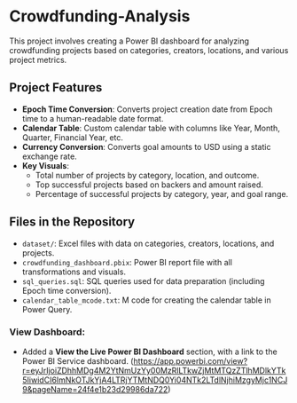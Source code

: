 # Crowdfunding-Analysis

This project involves creating a Power BI dashboard for analyzing crowdfunding projects based on categories, creators, locations, and various project metrics.

## Project Features
- **Epoch Time Conversion**: Converts project creation date from Epoch time to a human-readable date format.
- **Calendar Table**: Custom calendar table with columns like Year, Month, Quarter, Financial Year, etc.
- **Currency Conversion**: Converts goal amounts to USD using a static exchange rate.
- **Key Visuals**:
  - Total number of projects by category, location, and outcome.
  - Top successful projects based on backers and amount raised.
  - Percentage of successful projects by category, year, and goal range.

## Files in the Repository
- `dataset/`: Excel files with data on categories, creators, locations, and projects.
- `crowdfunding_dashboard.pbix`: Power BI report file with all transformations and visuals.
- `sql_queries.sql`: SQL queries used for data preparation (including Epoch time conversion).
- `calendar_table_mcode.txt`: M code for creating the calendar table in Power Query.

### View Dashboard:
- Added a **View the Live Power BI Dashboard** section, with a link to the Power BI Service dashboard.
(https://app.powerbi.com/view?r=eyJrIjoiZDhhMDg4M2YtNmUzYy00MzRlLTkwZjMtMTQzZTlhMDlkYTk5IiwidCI6ImNkOTJkYjA4LTRjYTMtNDQ0Yi04NTk2LTdlNjhiMzgyMjc1NCJ9&pageName=24f4e1b23d29986da722)


